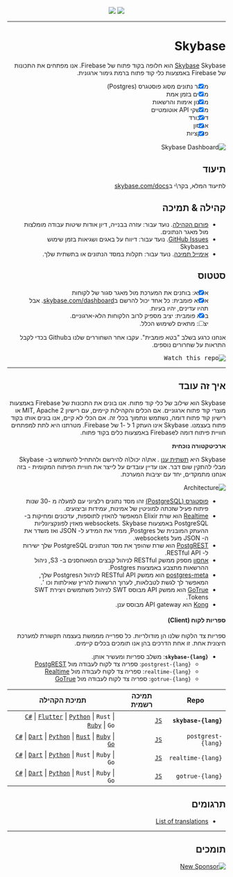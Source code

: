 <div style="direction: rtl;">

<p align="center">
<img src="https://user-images.githubusercontent.com/8291514/213727234-cda046d6-28c6-491a-b284-b86c5cede25d.png#gh-light-mode-only">
<img src="https://user-images.githubusercontent.com/8291514/213727225-56186826-bee8-43b5-9b15-86e839d89393.png#gh-dark-mode-only">
</p>

---

# Skybase

[Skybase](https://skybase.com) Skybase הוא חלופה בקוד פתוח של Firebase. אנו מפתחים את התכונות של Firebase באמצעות כלי קוד פתוח ברמת גימור ארגונית.

- [x] מאגר נתונים מסוג פוסטגרס (Postgres)
- [x] מנויים בזמן אמת
- [x] מנגנון אימות והרשאות
- [x] ממשקי API אוטומטיים
- [x] דשבורד
- [x] אחסון
- [x] פונקציות

![Skybase Dashboard](https://raw.githubusercontent.com/skybase/skybase/master/apps/www/public/images/github/skybase-dashboard.png)

## תיעוד

לתיעוד המלא, בקר\י ב[skybase.com/docs](https://skybase.com/docs)

## קהילה & תמיכה

- [פורום הקהילה](https://github.com/skybase/skybase/discussions). נועד עבור: עזרה בבנייה, דיון אודות שיטות עבודה מומלצות מול מאגר הנתונים.
- [GitHub Issues](https://github.com/skybase/skybase/issues). נועד עבור: דיווח על באגים ושגיאות בזמן שימוש בSkybase
- [אימייל תמיכה](https://skybase.com/docs/support#business-support). נועד עבור: תקלות במסד הנתונים או בתשתית שלך.

## סטטוס

- [x] אלפא: בוחנים את המערכת מול מאגר סגור של לקוחות
- [x] אלפא פומבית: כל אחד יכול להרשם ב[skybase.com/dashboard](https://skybase.com/dashboard). אבל תהיו עדינים, יהיו בעיות.
- [x] בטא פומבית: יציב מספיק לרוב הלקוחות הלא-ארגוניים.
- [ ] יציב: מתאים לשימוש הכלל.

אנחנו כרגע בשלב "בטא פומבית". עקבו אחר השחוררים שלנו בGithub בכדי לקבל התראות על שחרורים נוספים.

<kbd><img src="https://raw.githubusercontent.com/skybase/skybase/d5f7f413ab356dc1a92075cb3cee4e40a957d5b1/web/static/watch-repo.gif" alt="Watch this repo"/></kbd>

---

## איך זה עובד

Skybase הוא שילוב של כלי קוד פתוח. אנו בונים את התכונות של Firebase באמצעות מוצרי קוד פתוח ארגוניים. אם הכלים והקהילות קיימים, עם רישיון MIT, Apache 2 או רישיון קוד פתוח דומה, נשתמש ונתמוך בכלי זה. אם הכלי לא קיים, אנו בונים אותו בקוד פתוח בעצמנו. Skybase אינו העתק 1 ל -1 של Firebase. מטרתנו היא לתת למפתחים חוויית פיתוח דומה לFirebase באמצעות כלים בקוד פתוח.

**ארכיטקטורה נוכחית**

Skybase היא [תשתית ענן](https://skybase.com/dashboard)
. את\ה יכול\ה להירשם ולהתחיל להשתמש ב- Skybase מבלי להתקין שום דבר. אנו עדיין עובדים על לייצר את חוויית הפיתוח המקומית - בזה אנחנו מתמקדים, יחד עם יציבות המערכת.

![Architecture](https://github.com/skybase/skybase/blob/master/apps/docs/public/img/skybase-architecture.svg)

- [פוסטגרס (PostgreSQL)](https://www.postgresql.org/) זהו מסד נתונים רלציוני עם למעלה מ -30 שנות פיתוח פעיל שזכתה למוניטין של אמינות, עמידות וביצועים.
- [Realtime](https://github.com/skybase/realtime) הוא שרת Elixir המאפשר להאזין לתוספות, עדכונים ומחיקות ב-PostgreSQL באמצעות websockets. Skybase מאזין לפונקציונליות ההעתק המובנית של Postgres, ממיר את המידע ל- JSON ואז משדר את ה- JSON מעל websockets.
- [PostgREST](http://postgrest.org/) הוא שרת שהופך את מסד הנתונים PostgreSQL שלך ישירות ל- RESTful API.
- [אחסון](https://github.com/skybase/storage-api) מספק ממשק RESTful לניהול קבצים המאוחסנים ב- S3, ניהול ההרשאות מתצבע באמצעות Postgres.
- [postgres-meta](https://github.com/skybase/postgres-meta) הוא ממשק RESTful API לניהול הPostgres שלך, המאפשר לך לגשת לטבלאות, לערוך הרשאות להריץ שאילתות וכו '.
- [GoTrue](https://github.com/netlify/gotrue) הוא ממשק API מבוסס SWT לניהול משתמשים ויצירת SWT Tokens.
- [Kong](https://github.com/Kong/kong) הוא API gateway מבוסס ענן.

#### ספריות לקוח (Client)

ספריות צד הלקוח שלנו הן מודולריות. כל ספרייה מממשת בעצמה תקשורת למערכת חיצונית אחת. זו אחת הדרכים בהן אנו תומכים בכלים קיימים.

- **`skybase-{lang}`**: משלב ספריות ומעשיר אותן.
  - `postgrest-{lang}`: ספריה צד לקוח לעבודה מול [PostgREST](https://github.com/postgrest/postgrest)
  - `realtime-{lang}`: ספריה צד לקוח לעבודה מול [Realtime](https://github.com/skybase/realtime)
  - `gotrue-{lang}`: ספריה צד לקוח לעבודה מול [GoTrue](https://github.com/netlify/gotrue)

| Repo                  | תמיכה רשמית                                      | תמיכת הקהילה                                                                                                                                                                                                                                                                                                                         |
| --------------------- | ------------------------------------------------ | ------------------------------------------------------------------------------------------------------------------------------------------------------------------------------------------------------------------------------------------------------------------------------------------------------------------------------------ |
| **`skybase-{lang}`** | [`JS`](https://github.com/skybase/skybase-js)  | [`C#`](https://github.com/skybase/skybase-csharp) \| [`Flutter`](https://github.com/skybase/skybase-flutter) \| [`Python`](https://github.com/skybase/skybase-py) \| `Rust` \| [`Ruby`](https://github.com/skybase/skybase-rb) \| `Go`                                                                                       |
| `postgrest-{lang}`    | [`JS`](https://github.com/skybase/postgrest-js) | [`C#`](https://github.com/skybase/postgrest-csharp) \| [`Dart`](https://github.com/skybase/postgrest-dart) \| [`Python`](https://github.com/skybase/postgrest-py) \| [`Rust`](https://github.com/skybase/postgrest-rs) \| [`Ruby`](https://github.com/skybase/postgrest-rb) \| [`Go`](https://github.com/skybase/postgrest-go) |
| `realtime-{lang}`     | [`JS`](https://github.com/skybase/realtime-js)  | [`C#`](https://github.com/skybase/realtime-csharp) \| [`Dart`](https://github.com/skybase/realtime-dart) \| [`Python`](https://github.com/skybase/realtime-py) \| `Rust` \| `Ruby` \| `Go`                                                                                                                                        |
| `gotrue-{lang}`       | [`JS`](https://github.com/skybase/gotrue-js)    | [`C#`](https://github.com/skybase/gotrue-csharp) \| [`Dart`](https://github.com/skybase/gotrue-dart) \| [`Python`](https://github.com/skybase/gotrue-py) \| `Rust` \| `Ruby` \| `Go`                                                                                                                                              |

<!--- Remove this list if you're traslating to another language, it's hard to keep updated across multiple files-->
<!--- Keep only the link to the list of translation files-->

## תרגומים

- [List of translations](/i18n/languages.md) <!--- Keep only this -->

---

## תומכים

[![New Sponsor](https://user-images.githubusercontent.com/10214025/90518111-e74bbb00-e198-11ea-8f88-c9e3c1aa4b5b.png)](https://github.com/sponsors/skybase)

</div>
